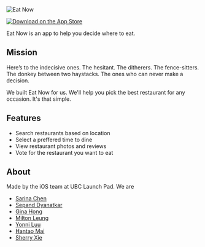 ![Eat Now](./eat/Images/eatnow.png)

[![Download on the App Store](./eat/Images/appstore.svg)](https://itunes.apple.com/ca/app/eat-now-find-where-to-eat/id1366648100?mt=8)

Eat Now is an app to help you decide where to eat.

## Mission
Here’s to the indecisive ones. The hesitant. The ditherers. The fence-sitters. The donkey between two haystacks. The ones who can never make a decision. 

We built Eat Now for us. We'll help you pick the best restaurant for any occasion. It's that simple.

## Features
* Search restaurants based on location
* Select a preffered time to dine
* View restaurant photos and reviews
* Vote for the restaurant you want to eat

## About
Made by the iOS team at UBC Launch Pad. We are
* [Sarina Chen](https://github.com/sarina-chen)
* [Sepand Dyanatkar](https://github.com/DSep)
* [Gina Hong](https://github.com/1ginahong)
* [Milton Leung](https://github.com/miltonleung)
* [Yonni Luu](https://github.com/yonniluu)
* [Hantao Mai](https://github.com/hantaom)
* [Sherry Xie](https://github.com/sherryyx)
